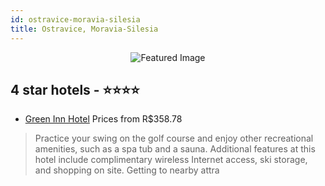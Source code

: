 ```yaml
---
id: ostravice-moravia-silesia
title: Ostravice, Moravia-Silesia
---
```


<center><img src="https://i.travelapi.com/hotels/8000000/7190000/7180300/7180218/b16759e7_z.jpg" alt="Featured Image" /></center>


##  4 star hotels - ⭐️⭐️⭐️⭐️

-    [Green Inn Hotel](https://us.hurb.com/hotels/ostravice/green-inn-hotel-JNP-JP999580?cmp=18055) Prices from R$358.78
   > Practice your swing on the golf course and enjoy other recreational amenities, such as a spa tub and a sauna. Additional features at this hotel include complimentary wireless Internet access, ski storage, and shopping on site. Getting to nearby attra
